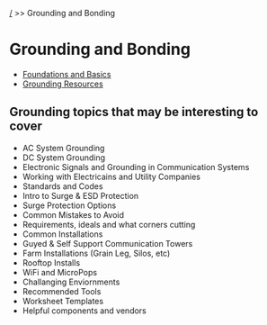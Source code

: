 <!-- TITLE: Grounding and Bonding -->
<!-- SUBTITLE: A quick summary of Grounding and bonding -->

[/](Home) >> Grounding and Bonding
# Grounding and Bonding
* [Foundations and Basics](/groundingandbonding/foundationsandbasics)
* [Grounding Resources](/groundingandbonding/links)

## Grounding topics that may be interesting to cover
* AC System Grounding
* DC System Grounding
* Electronic Signals and Grounding in Communication Systems
* Working with Electricains and Utility Companies
* Standards and Codes
* Intro to Surge & ESD Protection
* Surge Protection Options
* Common Mistakes to Avoid
* Requirements, ideals and what corners cutting
* Common Installations
* Guyed & Self Support Communication Towers
* Farm Installations (Grain Leg, Silos, etc)
* Rooftop Installs
* WiFi and MicroPops
* Challanging Enviornments
* Recommended Tools
* Worksheet Templates
* Helpful components and vendors
